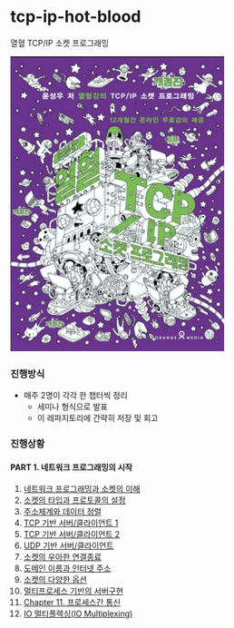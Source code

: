 # tcp-ip-hot-blood

열혈 TCP/IP 소켓 프로그래밍

![book-cover](/assets/book-cover.jpg)

### 진행방식

- 매주 2명이 각각 한 챕터씩 정리
  - 세미나 형식으로 발표
  - 이 레파지토리에 간략히 저장 및 회고

### 진행상황

#### PART 1. 네트워크 프로그래밍의 시작

1. [네트워크 프로그래밍과 소켓의 이해](part1/chapter01.md)
2. [소켓의 타입과 프로토콜의 설정](part1/chapter02.md)
3. [주소체계와 데이터 정렬](part1/chapter03.md)
4. [TCP 기반 서버/클라이언트 1](part1/chapter04.md)
5. [TCP 기반 서버/클라이언트 2](part1/chapter05.pptx)
6. [UDP 기반 서버/클라이언트](part1/chapter06.md)
7. [소켓의 우아한 연결종료](part1/chapter07.md)
8. [도메인 이름과 인터넷 주소](part1/chapter08.md)
9. [소켓의 다양한 옵션](part1/chapter09.pptx)
10. [멀티프로세스 기반의 서버구현](part1/chapter10.md)
11. [Chapter 11. 프로세스간 통신](part1/chapter11.md)
12. [IO 멀티플렉싱(IO Multiplexing)](part1/chapter12.md)
